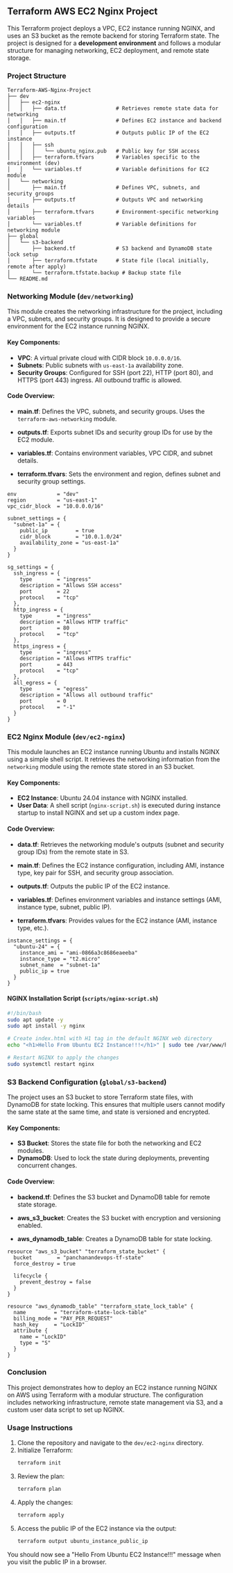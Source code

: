 ## Terraform AWS EC2 Nginx Project

This Terraform project deploys a VPC, EC2 instance running NGINX, and uses an S3 bucket as the remote backend for storing Terraform state. The project is designed for a **development environment** and follows a modular structure for managing networking, EC2 deployment, and remote state storage.

### Project Structure

```
Terraform-AWS-Nginx-Project
├── dev
│   ├── ec2-nginx
│   │   ├── data.tf                # Retrieves remote state data for networking
│   │   ├── main.tf                # Defines EC2 instance and backend configuration
│   │   ├── outputs.tf             # Outputs public IP of the EC2 instance
│   │   ├── ssh
│   │   │   └── ubuntu_nginx.pub   # Public key for SSH access
│   │   ├── terraform.tfvars       # Variables specific to the environment (dev)
│   │   └── variables.tf           # Variable definitions for EC2 module
│   └── networking
│       ├── main.tf                # Defines VPC, subnets, and security groups
│       ├── outputs.tf             # Outputs VPC and networking details
│       ├── terraform.tfvars       # Environment-specific networking variables
│       └── variables.tf           # Variable definitions for networking module
├── global
│   └── s3-backend
│       ├── backend.tf             # S3 backend and DynamoDB state lock setup
│       ├── terraform.tfstate      # State file (local initially, remote after apply)
│       └── terraform.tfstate.backup # Backup state file
└── README.md                      
```

### Networking Module (`dev/networking`)

This module creates the networking infrastructure for the project, including a VPC, subnets, and security groups. It is designed to provide a secure environment for the EC2 instance running NGINX.

#### Key Components:

- **VPC**: A virtual private cloud with CIDR block `10.0.0.0/16`.
- **Subnets**: Public subnets with `us-east-1a` availability zone.
- **Security Groups**: Configured for SSH (port 22), HTTP (port 80), and HTTPS (port 443) ingress. All outbound traffic is allowed.

#### Code Overview:

- **main.tf**: Defines the VPC, subnets, and security groups. Uses the `terraform-aws-networking` module.
  
- **outputs.tf**: Exports subnet IDs and security group IDs for use by the EC2 module.
  
- **variables.tf**: Contains environment variables, VPC CIDR, and subnet details.

- **terraform.tfvars**: Sets the environment and region, defines subnet and security group settings.

```hcl
env             = "dev"
region          = "us-east-1"
vpc_cidr_block  = "10.0.0.0/16"

subnet_settings = {
  "subnet-1a" = {
    public_ip         = true
    cidr_block        = "10.0.1.0/24"
    availability_zone = "us-east-1a"
  }
}

sg_settings = {
  ssh_ingress = {
    type        = "ingress"
    description = "Allows SSH access"
    port        = 22
    protocol    = "tcp"
  },
  http_ingress = {
    type        = "ingress"
    description = "Allows HTTP traffic"
    port        = 80
    protocol    = "tcp"
  },
  https_ingress = {
    type        = "ingress"
    description = "Allows HTTPS traffic"
    port        = 443
    protocol    = "tcp"
  },
  all_egress = {
    type        = "egress"
    description = "Allows all outbound traffic"
    port        = 0
    protocol    = "-1"
  }
}
```

### EC2 Nginx Module (`dev/ec2-nginx`)

This module launches an EC2 instance running Ubuntu and installs NGINX using a simple shell script. It retrieves the networking information from the `networking` module using the remote state stored in an S3 bucket.

#### Key Components:

- **EC2 Instance**: Ubuntu 24.04 instance with NGINX installed.
- **User Data**: A shell script (`nginx-script.sh`) is executed during instance startup to install NGINX and set up a custom index page.

#### Code Overview:

- **data.tf**: Retrieves the networking module's outputs (subnet and security group IDs) from the remote state in S3.
  
- **main.tf**: Defines the EC2 instance configuration, including AMI, instance type, key pair for SSH, and security group association.

- **outputs.tf**: Outputs the public IP of the EC2 instance.

- **variables.tf**: Defines environment variables and instance settings (AMI, instance type, subnet, public IP).

- **terraform.tfvars**: Provides values for the EC2 instance (AMI, instance type, etc.).

```hcl
instance_settings = {
  "ubuntu-24" = {
    instance_ami = "ami-0866a3c8686eaeeba"
    instance_type = "t2.micro"
    subnet_name  = "subnet-1a"
    public_ip = true
  }
}
```

#### NGINX Installation Script (`scripts/nginx-script.sh`)

```bash
#!/bin/bash
sudo apt update -y
sudo apt install -y nginx

# Create index.html with H1 tag in the default NGINX web directory
echo "<h1>Hello From Ubuntu EC2 Instance!!!</h1>" | sudo tee /var/www/html/index.html

# Restart NGINX to apply the changes
sudo systemctl restart nginx
```

### S3 Backend Configuration (`global/s3-backend`)

The project uses an S3 bucket to store Terraform state files, with DynamoDB for state locking. This ensures that multiple users cannot modify the same state at the same time, and state is versioned and encrypted.

#### Key Components:

- **S3 Bucket**: Stores the state file for both the networking and EC2 modules.
- **DynamoDB**: Used to lock the state during deployments, preventing concurrent changes.

#### Code Overview:

- **backend.tf**: Defines the S3 bucket and DynamoDB table for remote state storage.

- **aws_s3_bucket**: Creates the S3 bucket with encryption and versioning enabled.

- **aws_dynamodb_table**: Creates a DynamoDB table for state locking.

```hcl
resource "aws_s3_bucket" "terraform_state_bucket" {
  bucket        = "panchanandevops-tf-state"
  force_destroy = true

  lifecycle {
    prevent_destroy = false
  }
}

resource "aws_dynamodb_table" "terraform_state_lock_table" {
  name         = "terraform-state-lock-table"
  billing_mode = "PAY_PER_REQUEST"
  hash_key     = "LockID"
  attribute {
    name = "LockID"
    type = "S"
  }
}
```

### Conclusion

This project demonstrates how to deploy an EC2 instance running NGINX on AWS using Terraform with a modular structure. The configuration includes networking infrastructure, remote state management via S3, and a custom user data script to set up NGINX. 

### Usage Instructions

1. Clone the repository and navigate to the `dev/ec2-nginx` directory.
2. Initialize Terraform:
   ```bash
   terraform init
   ```
3. Review the plan:
   ```bash
   terraform plan
   ```
4. Apply the changes:
   ```bash
   terraform apply
   ```
5. Access the public IP of the EC2 instance via the output:
   ```bash
   terraform output ubuntu_instance_public_ip
   ```

You should now see a "Hello From Ubuntu EC2 Instance!!!" message when you visit the public IP in a browser.
